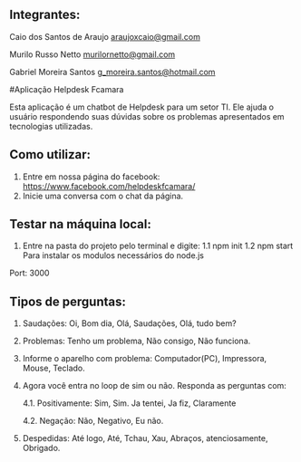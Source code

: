 ## Integrantes:
Caio dos Santos de Araujo  araujoxcaio@gmail.com

Murilo Russo Netto  murilornetto@gmail.com

Gabriel Moreira Santos  g_moreira.santos@hotmail.com

#Aplicação Helpdesk Fcamara

Esta aplicação é um chatbot de Helpdesk para um setor TI. Ele ajuda o usuário 
respondendo suas dúvidas sobre os problemas apresentados em tecnologias utilizadas.


## Como utilizar:

1. Entre em nossa página do facebook: https://www.facebook.com/helpdeskfcamara/
2. Inicie uma conversa com o chat da página.

## Testar na máquina local:

1. Entre na pasta do projeto pelo terminal e digite:
1.1 npm init
1.2 npm start
Para instalar os modulos necessários do node.js

Port: 3000

## Tipos de perguntas:

1. Saudações: Oi, Bom dia, Olá, Saudações, Olá, tudo bem?
2. Problemas: Tenho um problema, Não consigo, Não funciona.
3. Informe o aparelho com problema: Computador(PC), Impressora, Mouse, Teclado.
4. Agora você entra no loop de sim ou não. Responda as perguntas com:

	4.1. Positivamente: Sim, Sim. Ja tentei, Ja fiz, Claramente
	
	4.2. Negação: Não, Negativo, Eu não.
	
5. Despedidas: Até logo, Até, Tchau, Xau, Abraços, atenciosamente, Obrigado.
